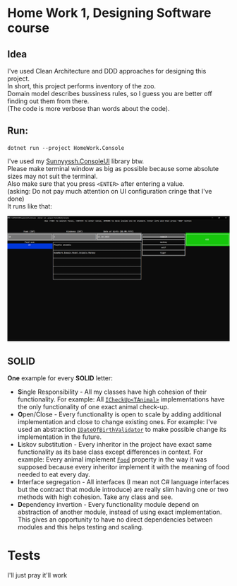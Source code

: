 # Home Work 1, Designing Software course

## Idea
I've used Clean Architecture and DDD approaches for designing this project. \
In short, this project performs inventory of the zoo. \
Domain model describes bussiness rules, so I guess you are better off finding out them from there. \
(The code is more verbose than words about the code).

## Run:
```
dotnet run --project HomeWork.Console
```
I've used my [Sunnyyssh.ConsoleUI](https://github.com/sunnyyssh/CONSOLEUI) library btw. \
Please make terminal window as big as possible because some absolute sizes may not suit the terminal. \
Also make sure that you press `<ENTER>` after entering a value. \
(asking: Do not pay much attention on UI configuration cringe that I've done) \
It runs like that: 

![alt text](image.png)

## SOLID
**One** example for every **SOLID** letter:
- **S**ingle Responsibility - All my classes have high cohesion of their functionality. For example: All [`ICheckUp<TAnimal>`](HomeWork.Domain\Model\ICheckUp.cs) implementations have the only functionality of one exact animal check-up.
- **O**pen/Close - Every functionality is open to scale by adding additional implementation and close to change existing ones. For example: I've used an abstraction [`IDateOfBirthValidator`](HomeWork.Domain\Model\Validators\IDateOfBirthValidator.cs) to make possible change its implementation in the future. 
- **L**iskov substitution - Every inheritor in the project have exact same functionality as its base class except differences in context. For example: Every animal implement [`Food`](HomeWork.Domain\Model\Animal.cs) property in the way it was supposed because every inheritor implement it with the meaning of food needed to eat every day.
- **I**nterface segregation - All interfaces (I mean not C# language interfaces but the contract that module introduce) are really slim having one or two methods with high cohesion. Take any class and see.
- **D**ependency invertion - Every functionality module depend on abstraction of another module, instead of using exact implementation. This gives an opportunity to have no direct dependencies between modules and this helps testing and scaling.

# Tests
I'll just pray it'll work
